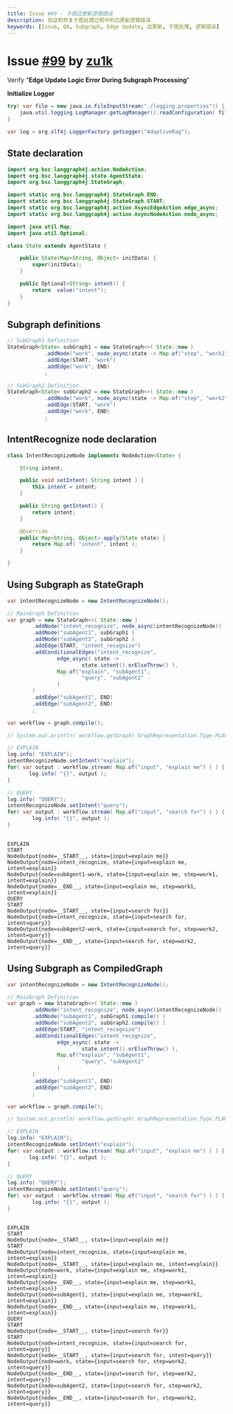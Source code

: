 ```yaml
---
title: Issue #99 - 子图边更新逻辑错误
description: 验证和修复子图处理过程中的边更新逻辑错误
keywords: [Issue, QA, Subgraph, Edge Update, 边更新, 子图处理, 逻辑错误]
---
```


# Issue [#99](https://github.com/bsorrentino/langgraph4j/issues/99) by [zu1k](https://github.com/zu1k)

Verify "**Edge Update Logic Error During Subgraph Processing**" 

**Initialize Logger**


```java
try( var file = new java.io.FileInputStream("./logging.properties")) {
    java.util.logging.LogManager.getLogManager().readConfiguration( file );
}

var log = org.slf4j.LoggerFactory.getLogger("AdaptiveRag");

```

## State declaration


```java
import org.bsc.langgraph4j.action.NodeAction;
import org.bsc.langgraph4j.state.AgentState;
import org.bsc.langgraph4j.StateGraph;

import static org.bsc.langgraph4j.StateGraph.END;
import static org.bsc.langgraph4j.StateGraph.START;
import static org.bsc.langgraph4j.action.AsyncEdgeAction.edge_async;
import static org.bsc.langgraph4j.action.AsyncNodeAction.node_async;

import java.util.Map;
import java.util.Optional;

class State extends AgentState {

    public State(Map<String, Object> initData) {
        super(initData);
    }

    public Optional<String> intent() {
        return  value("intent");
    }
}

```

## Subgraph definitions


```java
// SubGraph1 Definition
StateGraph<State> subGraph1 = new StateGraph<>( State::new )
            .addNode("work", node_async(state -> Map.of("step", "work1")))
            .addEdge(START, "work")
            .addEdge("work", END)
            ;

// SubGraph2 Definition
StateGraph<State> subGraph2 = new StateGraph<>( State::new )
            .addNode("work", node_async(state -> Map.of("step", "work2")))
            .addEdge(START, "work")
            .addEdge("work", END)
            ;

```

## IntentRecognize node declaration


```java
class IntentRecognizeNode implements NodeAction<State> {

    String intent;

    public void setIntent( String intent ) {
        this.intent = intent;
    }

    public String getIntent() {
        return intent;
    }

    @Override
    public Map<String, Object> apply(State state) {
        return Map.of( "intent", intent );
    }

}

```

## Using Subgraph as StateGraph


```java
var intentRecognizeNode = new IntentRecognizeNode();

// MainGraph Definition
var graph = new StateGraph<>( State::new )
        .addNode("intent_recognize", node_async(intentRecognizeNode))
        .addNode("subAgent1", subGraph1 )
        .addNode("subAgent2", subGraph2 )
        .addEdge(START, "intent_recognize")
        .addConditionalEdges("intent_recognize",
                edge_async( state ->
                        state.intent().orElseThrow() ),
                Map.of("explain", "subAgent1",
                        "query", "subAgent2"
                )
        )
        .addEdge("subAgent1", END)
        .addEdge("subAgent2", END)
        ;

var workflow = graph.compile();

// System.out.println( workflow.getGraph( GraphRepresentation.Type.PLANTUML, "", false ));

// EXPLAIN
log.info( "EXPLAIN");
intentRecognizeNode.setIntent("explain");
for( var output : workflow.stream( Map.of("input", "explain me") ) ) {
       log.info( "{}", output );
}

// QUERY
log.info( "QUERY");
intentRecognizeNode.setIntent("query");
for( var output : workflow.stream( Map.of("input", "search for") ) ) {
        log.info( "{}", output );
}
         

```

    EXPLAIN 
    START 
    NodeOutput{node=__START__, state={input=explain me}} 
    NodeOutput{node=intent_recognize, state={input=explain me, intent=explain}} 
    NodeOutput{node=subAgent1-work, state={input=explain me, step=work1, intent=explain}} 
    NodeOutput{node=__END__, state={input=explain me, step=work1, intent=explain}} 
    QUERY 
    START 
    NodeOutput{node=__START__, state={input=search for}} 
    NodeOutput{node=intent_recognize, state={input=search for, intent=query}} 
    NodeOutput{node=subAgent2-work, state={input=search for, step=work2, intent=query}} 
    NodeOutput{node=__END__, state={input=search for, step=work2, intent=query}} 


## Using Subgraph as CompiledGraph


```java
var intentRecognizeNode = new IntentRecognizeNode();

// MainGraph Definition
var graph = new StateGraph<>( State::new )
        .addNode("intent_recognize", node_async(intentRecognizeNode))
        .addNode("subAgent1", subGraph1.compile() )
        .addNode("subAgent2", subGraph2.compile() )
        .addEdge(START, "intent_recognize")
        .addConditionalEdges("intent_recognize",
                edge_async( state ->
                        state.intent().orElseThrow() ),
                Map.of("explain", "subAgent1",
                        "query", "subAgent2"
                )
        )
        .addEdge("subAgent1", END)
        .addEdge("subAgent2", END)
        ;

var workflow = graph.compile();

// System.out.println( workflow.getGraph( GraphRepresentation.Type.PLANTUML, "", false ));

// EXPLAIN
log.info( "EXPLAIN");
intentRecognizeNode.setIntent("explain");
for( var output : workflow.stream( Map.of("input", "explain me") ) ) {
       log.info( "{}", output );
}

// QUERY
log.info( "QUERY");
intentRecognizeNode.setIntent("query");
for( var output : workflow.stream( Map.of("input", "search for") ) ) {
        log.info( "{}", output );
}
         

```

    EXPLAIN 
    START 
    NodeOutput{node=__START__, state={input=explain me}} 
    START 
    NodeOutput{node=intent_recognize, state={input=explain me, intent=explain}} 
    NodeOutput{node=__START__, state={input=explain me, intent=explain}} 
    NodeOutput{node=work, state={input=explain me, step=work1, intent=explain}} 
    NodeOutput{node=__END__, state={input=explain me, step=work1, intent=explain}} 
    NodeOutput{node=subAgent1, state={input=explain me, step=work1, intent=explain}} 
    NodeOutput{node=__END__, state={input=explain me, step=work1, intent=explain}} 
    QUERY 
    START 
    NodeOutput{node=__START__, state={input=search for}} 
    START 
    NodeOutput{node=intent_recognize, state={input=search for, intent=query}} 
    NodeOutput{node=__START__, state={input=search for, intent=query}} 
    NodeOutput{node=work, state={input=search for, step=work2, intent=query}} 
    NodeOutput{node=__END__, state={input=search for, step=work2, intent=query}} 
    NodeOutput{node=subAgent2, state={input=search for, step=work2, intent=query}} 
    NodeOutput{node=__END__, state={input=search for, step=work2, intent=query}} 

